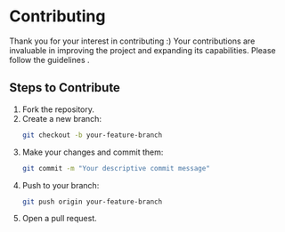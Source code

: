 # Contributing
Thank you for your interest in contributing :) Your contributions are invaluable in improving the project and expanding its capabilities. 
Please follow the guidelines .
## Steps to Contribute
1. Fork the repository.
2. Create a new branch:
   ```bash
   git checkout -b your-feature-branch
   ```
3. Make your changes and commit them:
   ```bash
   git commit -m "Your descriptive commit message"
   ```
4. Push to your branch:
   ```bash
   git push origin your-feature-branch
   ```
5. Open a pull request.
